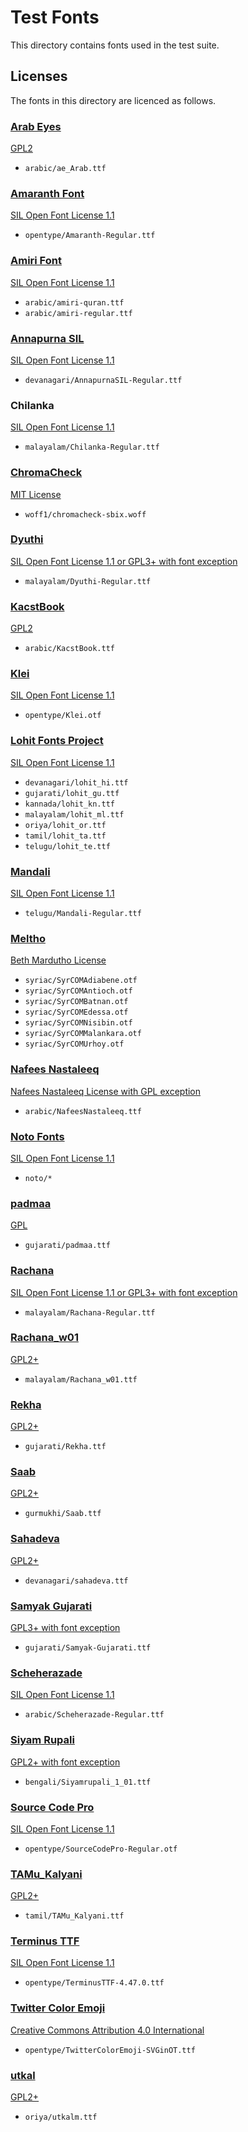 # Test Fonts

This directory contains fonts used in the test suite.

## Licenses

The fonts in this directory are licenced as follows.

### [Arab Eyes](https://www.arabeyes.org)

[GPL2](licenses/ae_Arab.txt)

* `arabic/ae_Arab.ttf`

### [Amaranth Font](https://github.com/google/fonts/tree/92225a0d2867ef5ad4499f871fdb58e018096afd/ofl/amaranth)

[SIL Open Font License 1.1](licenses/Amaranth-Regular.txt)

* `opentype/Amaranth-Regular.ttf`

### [Amiri Font](https://www.amirifont.org/)

[SIL Open Font License 1.1](licenses/amiri-quran.txt)

* `arabic/amiri-quran.ttf`
* `arabic/amiri-regular.ttf`

### [Annapurna SIL](https://software.sil.org/annapurna/)

[SIL Open Font License 1.1](licenses/AnnapurnaSIL.txt)

* `devanagari/AnnapurnaSIL-Regular.ttf`

### Chilanka

[SIL Open Font License 1.1](licenses/Chilanka.txt)

* `malayalam/Chilanka-Regular.ttf`

### [ChromaCheck](https://github.com/RoelN/ChromaCheck)

[MIT License](licenses/ChromaCheck.txt)

* `woff1/chromacheck-sbix.woff`

### [Dyuthi](https://gitlab.com/smc/fonts/dyuthi)

[SIL Open Font License 1.1 or GPL3+ with font exception](licenses/Dyuthi.txt)

* `malayalam/Dyuthi-Regular.ttf`

### [KacstBook](https://www.arabeyes.org)

[GPL2](licenses/KacstBook.txt)

* `arabic/KacstBook.ttf`

### [Klei](https://git.io/Je4f7)

[SIL Open Font License 1.1](licenses/Klei.txt)

* `opentype/Klei.otf`

### [Lohit Fonts Project](https://github.com/pravins/lohit)

[SIL Open Font License 1.1](licenses/Lohit.txt)

* `devanagari/lohit_hi.ttf`
* `gujarati/lohit_gu.ttf`
* `kannada/lohit_kn.ttf`
* `malayalam/lohit_ml.ttf`
* `oriya/lohit_or.ttf`
* `tamil/lohit_ta.ttf`
* `telugu/lohit_te.ttf`

### [Mandali](http://fonts.siliconandhra.org/)

[SIL Open Font License 1.1](licenses/Mandali.txt)

* `telugu/Mandali-Regular.ttf`

### [Meltho](http://bethmardutho.org/meltho/)

[Beth Mardutho License](licenses/BethMardutho.txt)

* `syriac/SyrCOMAdiabene.otf`
* `syriac/SyrCOMAntioch.otf`
* `syriac/SyrCOMBatnan.otf`
* `syriac/SyrCOMEdessa.otf`
* `syriac/SyrCOMNisibin.otf`
* `syriac/SyrCOMMalankara.otf`
* `syriac/SyrCOMUrhoy.otf`

### [Nafees Nastaleeq](http://www.cle.org.pk/software/localization/Fonts/nafeesNastaleeq.html)

[Nafees Nastaleeq License with GPL exception](licenses/NafeesNastaleeq.txt)

* `arabic/NafeesNastaleeq.ttf`

### [Noto Fonts](https://github.com/googlefonts/noto-fonts/)

[SIL Open Font License 1.1](noto/LICENSE)

* `noto/*`

### [padmaa](https://github.com/samyakbhuta/fonts-padmaa)

[GPL](licenses/padmaa.txt)

* `gujarati/padmaa.ttf`

### [Rachana](https://gitlab.com/smc/fonts/rachana/)

[SIL Open Font License 1.1 or GPL3+ with font exception](licenses/Rachana.txt)

* `malayalam/Rachana-Regular.ttf`

### [Rachana_w01](https://gitlab.com/smc/fonts/rachana/)

[GPL2+](licenses/Rachana_w01.txt)

* `malayalam/Rachana_w01.ttf`

### [Rekha](https://github.com/kartikm/fonts-rekha)

[GPL2+](licenses/Rekha.txt)

* `gujarati/Rekha.ttf`

### [Saab](http://guca.sourceforge.net/typography/fonts/saab/)

[GPL2+](licenses/Saab.txt)

* `gurmukhi/Saab.ttf`

### [Sahadeva](https://bombay.indology.info/software/fonts/devanagari/index.html)

[GPL2+](licenses/Sahadeva.txt)

* `devanagari/sahadeva.ttf`

### [Samyak Gujarati](https://github.com/samyakbhuta/fonts-samyak)

[GPL3+ with font exception](licenses/SamyakGujarati.txt)

* `gujarati/Samyak-Gujarati.ttf`

### [Scheherazade](https://software.sil.org/scheherazade/)

[SIL Open Font License 1.1](licenses/Scheherazade-Regular.txt)

* `arabic/Scheherazade-Regular.ttf`

### [Siyam Rupali](https://github.com/potasiyam/Siyam-Rupali)

[GPL2+ with font exception](licenses/SiyamRupali.txt)

* `bengali/Siyamrupali_1_01.ttf`

### [Source Code Pro](https://github.com/adobe-fonts/source-code-pro/tree/72d3d0eb3567e68669a2b97904a1274ac3b376fa)

[SIL Open Font License 1.1](licenses/SourceCodePro.txt)

* `opentype/SourceCodePro-Regular.otf`

### [TAMu_Kalyani](http://archive.debian.org/debian-archive/debian/pool/main/t/ttf-indic-fonts/ttf-indic-fonts_0.4.7.4.tar.gz)

[GPL2+](licenses/TAMu_Kalyani.txt)

* `tamil/TAMu_Kalyani.ttf`

### [Terminus TTF](https://files.ax86.net/terminus-ttf/)

[SIL Open Font License 1.1](licenses/TerminusTTF.txt)

* `opentype/TerminusTTF-4.47.0.ttf`

### [Twitter Color Emoji](https://github.com/eosrei/twemoji-color-font)

[Creative Commons Attribution 4.0 International](licenses/TwitterColorEmoji-SVGinOT-12.0.1.txt)

* `opentype/TwitterColorEmoji-SVGinOT.ttf`

### [utkal](http://web.archive.org/web/20130330235053/http://oriya.sarovar.org/user_download.html)

[GPL2+](licenses/utkalm.txt)

* `oriya/utkalm.ttf`
